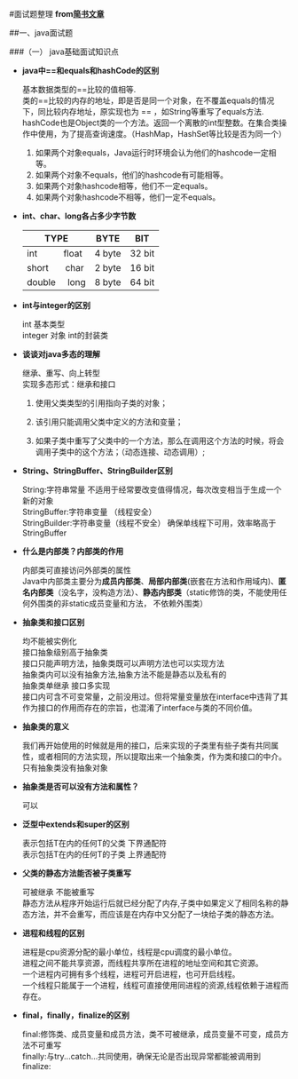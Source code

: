 #面试题整理
**from[简书文章](https://www.jianshu.com/p/c70989bd5f29)**

##一、java面试题

###（一） java基础面试知识点
* **java中==和equals和hashCode的区别**

	基本数据类型的==比较的值相等. </br>
	类的==比较的内存的地址，即是否是同一个对象，在不覆盖equals的情况下，同比较内存地址，原实现也为 == ，如String等重写了equals方法.</br>
	hashCode也是Object类的一个方法。返回一个离散的int型整数。在集合类操作中使用，为了提高查询速度。（HashMap，HashSet等比较是否为同一个）</br>
	1. 如果两个对象equals，Java运行时环境会认为他们的hashcode一定相等。 
	2. 如果两个对象不equals，他们的hashcode有可能相等。 
	3. 如果两个对象hashcode相等，他们不一定equals。 
	4. 如果两个对象hashcode不相等，他们一定不equals。
	
* **int、char、long各占多少字节数**

	TYPE | BYTE | BIT
	------|----|-------|
	int&nbsp;&nbsp;&nbsp;&nbsp;&nbsp;&nbsp;&nbsp;&nbsp;&nbsp;&nbsp;&nbsp;float | 4 byte  |32 bit
	short&nbsp;&nbsp;&nbsp;&nbsp;&nbsp;&nbsp;&nbsp;char|2 byte|16 bit
	double&nbsp;&nbsp;&nbsp;&nbsp;&nbsp;long|8 byte|64 bit

	
	
* **int与integer的区别**

	int 基本类型 </br>
	integer 对象 int的封装类
	
* **谈谈对java多态的理解**
	
	继承、重写、向上转型
	</br>实现多态形式：继承和接口
	
	1. 使用父类类型的引用指向子类的对象；

	2. 该引用只能调用父类中定义的方法和变量；

	3. 如果子类中重写了父类中的一个方法，那么在调用这个方法的时候，将会调用子类中的这个方法；（动态连接、动态调用）;

* **String、StringBuffer、StringBuilder区别**
	
	String:字符串常量 不适用于经常要改变值得情况，每次改变相当于生成一个新的对象</br>
	StringBuffer:字符串变量 （线程安全）</br>
	StringBuilder:字符串变量（线程不安全） 确保单线程下可用，效率略高于StringBuffer
	
* **什么是内部类？内部类的作用**
	
	内部类可直接访问外部类的属性</br>
	Java中内部类主要分为**成员内部类**、**局部内部类**(嵌套在方法和作用域内)、**匿名内部类**（没名字，没构造方法）、**静态内部类**（static修饰的类，不能使用任何外围类的非static成员变量和方法， 不依赖外围类）
	
* **抽象类和接口区别**
	
	均不能被实例化</br>
	接口抽象级别高于抽象类</br>
	接口只能声明方法，抽象类既可以声明方法也可以实现方法</br>
	抽象类内可以没有抽象方法,抽象方法不能是静态以及私有的</br>
	抽象类单继承 接口多实现</br>
	接口内可含不可变常量，之前没用过。但将常量变量放在interface中违背了其作为接口的作用而存在的宗旨，也混淆了interface与类的不同价值。</br>
	
* **抽象类的意义**

	我们再开始使用的时候就是用的接口，后来实现的子类里有些子类有共同属性，或者相同的方法实现，所以提取出来一个抽象类，作为类和接口的中介。</br>
	只有抽象类没有抽象对象
	
* **抽象类是否可以没有方法和属性？**
	
	可以
	
* **泛型中extends和super的区别**

	<? super T>表示包括T在内的任何T的父类 下界通配符</br><? extends T>表示包括T在内的任何T的子类 上界通配符
	
* **父类的静态方法能否被子类重写**

	可被继承 不能被重写</br>
	静态方法从程序开始运行后就已经分配了内存,子类中如果定义了相同名称的静态方法，并不会重写，而应该是在内存中又分配了一块给子类的静态方法。
	
* **进程和线程的区别**

	进程是cpu资源分配的最小单位，线程是cpu调度的最小单位。</br>
	进程之间不能共享资源，而线程共享所在进程的地址空间和其它资源。</br>
	一个进程内可拥有多个线程，进程可开启进程，也可开启线程。</br>
	一个线程只能属于一个进程，线程可直接使用同进程的资源,线程依赖于进程而存在。
	
* **final，finally，finalize的区别**

	final:修饰类、成员变量和成员方法，类不可被继承，成员变量不可变，成员方法不可重写</br>
	finally:与try...catch...共同使用，确保无论是否出现异常都能被调用到</br>
	finalize:

	

	
	

